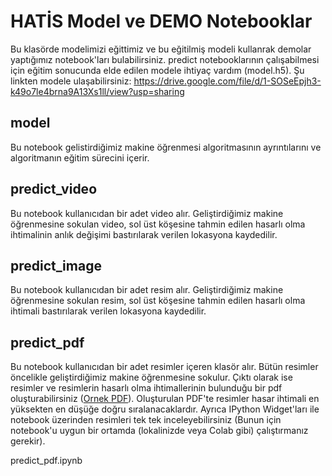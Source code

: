# HATİS Model ve DEMO Notebooklar

Bu klasörde modelimizi eğittimiz ve bu eğitilmiş modeli kullanrak demolar yaptığımız notebook'ları bulabilirsiniz. predict notebooklarının çalışabilmesi için eğitim sonucunda elde edilen modele ihtiyaç vardım (model.h5). Şu linkten modele ulaşabilirsiniz: https://drive.google.com/file/d/1-SOSeEpjh3-k49o7le4brna9A13Xs1ll/view?usp=sharing

## model

Bu notebook gelistirdiğimiz makine öğrenmesi algoritmasının ayrıntılarını ve algoritmanın eğitim sürecini içerir.

## predict_video

Bu notebook kullanıcıdan bir adet video alır. Geliştirdiğimiz makine öğrenmesine sokulan video, sol üst köşesine tahmin edilen hasarlı olma ihtimalinin anlık değişimi bastırılarak verilen lokasyona kaydedilir.

## predict_image

Bu notebook kullanıcıdan bir adet resim alır. Geliştirdiğimiz makine öğrenmesine sokulan resim, sol üst köşesine tahmin edilen hasarlı olma ihtimali bastırılarak verilen lokasyona kaydedilir.

## predict_pdf

Bu notebook kullanıcıdan bir adet resimler içeren klasör alır. Bütün resimler öncelikle geliştirdiğimiz makine öğrenmesine sokulur. Çıktı olarak ise resimler ve resimlerin hasarlı olma ihtimallerinin bulunduğu bir pdf oluşturabilirsiniz ([Ornek PDF](hasar_oranlari.pdf)). Oluşturulan PDF'te resimler hasar ihtimali en yüksekten en düşüğe doğru sıralanacaklardır. Ayrıca IPython Widget'ları ile notebook üzerinden resimleri tek tek inceleyebilirsiniz (Bunun için notebook'u uygun bir ortamda (lokalinizde veya Colab gibi) çalıştırmanız gerekir).

predict_pdf.ipynb